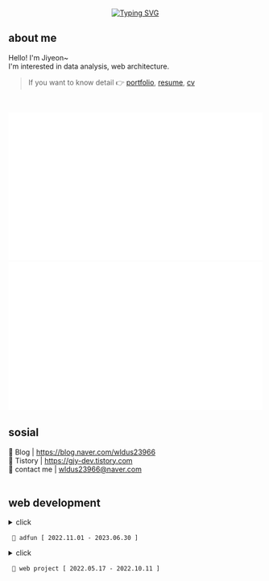 
<br>
<div align="center">

[![Typing SVG](https://readme-typing-svg.demolab.com?font=Fira+Code&weight=700&size=30&pause=1000&color=B0BCE9FF&random=false&width=400&lines=welcome+to+my+github%F0%9F%98%8A)](https://git.io/typing-svg)
</div>



## about me
Hello! I'm Jiyeon~    
I'm interested in data analysis, web architecture.

> If you want to know detail 👉 [portfolio](/public/CV.pdf), [resume](/public/CV.pdf), [cv](/public/CV.pdf) 
<br> 

![](https://raw.githubusercontent.com/GangJiyeon/github-stats-transparent/output/generated/overview.svg)
![](https://raw.githubusercontent.com/GangJiyeon/github-stats-transparent/output/generated/languages.svg)

## sosial
🌱 Blog | https://blog.naver.com/wldus23966  
🤔 Tistory | https://gjy-dev.tistory.com  
💬 contact me | wldus23966@naver.com  
 <br> 
 


## web development
 


<details>
 <summary> click
 <pre><code> 👋 adfun [ 2022.11.01 - 2023.06.30 ] </code></pre>
 </summary>
<div markdown="1">
 
<br> 
 
> ###### 해마여행 카카오 챗봇
 
<br>  
 
> ###### 해마여행 관리자 페이지   - <https://github.com/GangJiyeon/Haema>

<br> 
 
> ###### 나누미 Sms api

<br>  
 
> ###### 상가나라 모바일 웹뷰 

<br> 
 
> ##### 패밀리원 배송 api - <https://github.com/GangJiyeon/Familyone>


 




</div>
</details>

<details>
<summary> 
 click
<pre><code> 👋 web project [ 2022.05.17 - 2022.10.11 ] </code></pre>
</summary>

<div markdown="1">
<div align="center">
 
| project | member | period | github | url |
| :---:  | :---:  | :---:  | :---:  |  :---:  | 
| bbq 클론코딩 | 3 | 2022.05.17 - 2022.05.25 | https://github.com/GangJiyeon/bbq | |
| 환전사이트 | 2 | 2022.09.17 - 2022.10.02 |https://github.com/seongsinhye/moneyexchange | |
| 환경 mbti | 2 | 2022.09.01 - 2022.10.04 | https://github.com/Soyi1/mbti | |
| 포트폴리오 | 1 | 2022.09.28 - 2022.10.12 |https://github.com/GangJiyeon/portfolio_site | |
| 스케줄 관리 | 1 |2022.08.10 - 2022.10.11 | https://github.com/GangJiyeon/plannerz | |
 
</div>
</div>

---

<br> 
